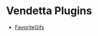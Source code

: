 # Vendetta Plugins
- [FavoriteGifs](https://vd-plugins.github.io/proxy/castdrian.github.io/vendetta-plugins/favorite-gifs)

